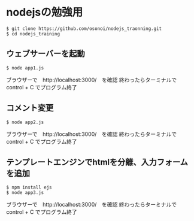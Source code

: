 # nodejsの勉強用

```
$ git clone https://github.com/osonoi/nodejs_traonning.git
$ cd nodejs_training
```

## ウェブサーバーを起動
```
$ node app1.js
```
ブラウザーで　http://localhost:3000/　を確認
終わったらターミナルで　control + C でプログラム終了

## コメント変更
```
$ node app2.js
```
ブラウザーで　http://localhost:3000/　を確認
終わったらターミナルで　control + C でプログラム終了

## テンプレートエンジンでhtmlを分離、入力フォームを追加
```
$ npm install ejs
$ node app3.js
```

ブラウザーで　http://localhost:3000/　を確認
終わったらターミナルで　control + C でプログラム終了
